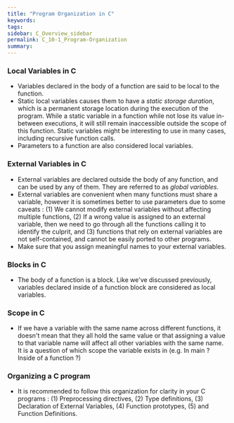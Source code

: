 ```yaml
---
title: "Program Organization in C"
keywords:
tags:
sidebar: C_Overview_sidebar
permalink: C_10-1_Program-Organization
summary:
---
```

### Local Variables in C
- Variables declared in the body of a function are said to be local to the function.
- Static local variables causes them to have a *static storage duration*, which is a permanent storage location during the execution of the program. While a static variable in a function while not lose its value in-between executions, it will still remain inaccessible outside the scope of this function. Static variables might be interesting to use in many cases, including recursive function calls.
- Parameters to a function are also considered local variables.

### External Variables in C
- External variables are declared outside the body of any function, and can be used by any of them. They are referred to as *global variables*.
- External variables are convenient when many functions must share a variable, however it is sometimes better to use parameters due to some caveats : (1) We cannot modify external variables without affecting multiple functions, (2) If a wrong value is assigned to an external variable, then we need to go through all the functions calling it to identify the culprit, and (3) functions that rely on external variables are not self-contained, and cannot be easily ported to other programs.
- Make sure that you assign meaningful names to your external variables.

### Blocks in C
- The body of a function is a block. Like we've discussed previously, variables declared inside of a function block are considered as local variables.

### Scope in C
- If we have a variable with the same name across different functions, it doesn't mean that they all hold the same value or that assigning a value to that variable name will affect all other variables with the same name. It is a question of which scope the variable exists in (e.g. In main ? Inside of a function ?)

### Organizing a C program
- It is recommended to follow this organization for clarity in your C programs : (1) Preprocessing directives, (2) Type definitions, (3) Declaration of External Variables, (4) Function prototypes, (5) and Function Definitions.